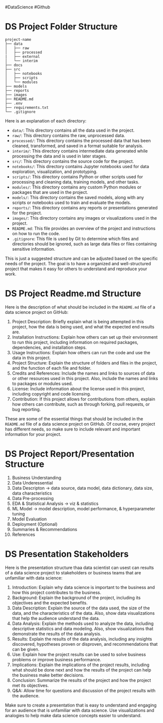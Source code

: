#DataScience #Github

# DS Project Folder Structure
```
project-name
├── data
│   ├── raw
│   ├── processed
|   ├── external
│   └── interim
├── docs
├── src
│   ├── notebooks
│   ├── scripts
│   └── modules
├── models
├── reports
├── images
├── README.md
├── .env
├── requirements.txt
└── .gitignore

```
Here is an explanation of each directory:
- `data/`: This directory contains all the data used in the project.
- `raw/`: This directory contains the raw, unprocessed data.
- `processed/`: This directory contains the processed data that has been cleaned, transformed, and saved in a format suitable for analysis.
- `interim/`: This directory contains intermediate data generated while processing the data and is used in later stages.
- `src/`: This directory contains the source code for the project.
- `notebooks/`: This directory contains Jupyter notebooks used for data exploration, visualization, and prototyping.
- `scripts/`: This directory contains Python or other scripts used for processing and cleaning data, training models, and other tasks.
- `modules/`: This directory contains any custom Python modules or packages that are used in the project.
- `models/`: This directory contains the saved models, along with any scripts or notebooks used to train and evaluate the models.  
- `reports/`: This directory contains any reports or presentations generated for the project.
- `images/`: This directory contains any images or visualizations used in the project.   
- `README.md`: This file provides an overview of the project and instructions on how to run the code.   
- `.gitignore`: This file is used by Git to determine which files and directories should be ignored, such as large data files or files containing sensitive information.  

This is just a suggested structure and can be adjusted based on the specific needs of the project. The goal is to have a organized and well-structured project that makes it easy for others to understand and reproduce your work.

# DS Project Readme.md Structure
Here is the description of what should be included in the `README.md` file of a data science project on GitHub:
1.  Project Description: Briefly explain what is being attempted in this project, how the data is being used, and what the expected end results are.
2.  Installation Instructions: Explain how others can set up their environment to run this project, including information on required packages, dependencies, and installation steps.
3.  Usage Instructions: Explain how others can run the code and use the data in this project.
4.  Project Structure: Explain the structure of folders and files in the project, and the function of each file and folder.
5.  Credits and References: Include the names and links to sources of data or other resources used in this project. Also, include the names and links to packages or modules used.
6.  License: Include information about the license used in this project, including copyright and code licensing.
7.  Contribution: If this project allows for contributions from others, explain how others can contribute, such as through forking, pull requests, or bug reporting.

These are some of the essential things that should be included in the `README.md` file of a data science project on GitHub. Of course, every project has different needs, so make sure to include relevant and important information for your project.

# DS Project Report/Presentation Structure
1. Business Understanding
2. Data Underessential
3. Data Descripton $\rightarrow$ data source, data model, data dictionary, data size, data characteristics
4. Data Pre-processing
5. EDA & Statistical Analysis $\rightarrow$  viz & statistics
6. ML Model $\rightarrow$ model description, model performance, & hyperparameter tuning
7. Model Evaluation
8. Deployment (Optional)
9. Summaries & Recommendations
10. References

# DS Presentation Stakeholders
Here is the presentation structure thaa data scientist can usest can results of a data science project to stakeholders or business teams that are unfamiliar with data science:
1. Introduction: Explain why data science is important to the business and how this project contributes to the business.
2.  Background: Explain the background of the project, including its objectives and the expected benefits.
3.  Data Description: Explain the source of the data used, the size of the data, and the characteristics of the data. Also, show data visualizations that help the audience understand the data.
4.  Data Analysis: Explain the methods used to analyze the data, including descriptive statistics and data modeling. Also, show visualizations that demonstrate the results of the data analysis.
5.  Results: Explain the results of the data analysis, including any insights discovered, hypotheses proven or disproven, and recommendations that can be given.
6.  Use: Explain how the project results can be used to solve business problems or improve business performance.
7.  Implications: Explain the implications of the project results, including what should be done next and how the results of the project can help the business make better decisions.
8.  Conclusion: Summarize the results of the project and how the project met its objectives.
9.  Q&A: Allow time for questions and discussion of the project results with the audience.
    
Make sure to create a presentation that is easy to understand and engaging for an audience that is unfamiliar with data science. Use visualizations and analogies to help make data science concepts easier to understand.
